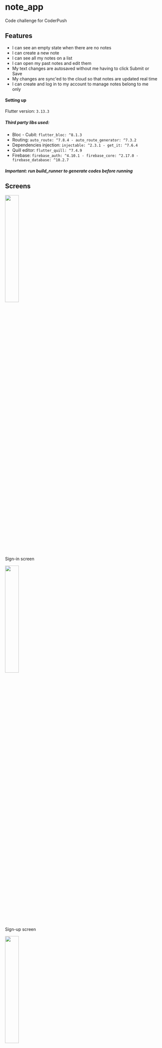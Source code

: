 # note_app

Code challenge for CoderPush

## Features

* I can see an empty state when there are no notes
* I can create a new note
* I can see all my notes on a list
* I can open my past notes and edit them
* My text changes are autosaved without me having to click Submit or Save
* My changes are sync'ed to the cloud so that notes are updated real time
* I can create and log in to my account to manage notes belong to me only

#### Setting up

Flutter version: `3.13.3`

##### Third party libs used:

* Bloc - Cubit: `flutter_bloc: ^8.1.3`
* Routing: `auto_route: ^7.8.4 - auto_route_generator: ^7.3.2`
* Dependencies injection: `injectable: ^2.3.1 - get_it: ^7.6.4`
* Quill editor: `flutter_quill: ^7.4.9`
* Firebase: `firebase_auth: ^4.10.1 - firebase_core: ^2.17.0 - firebase_database: ^10.2.7`

##### Important: run build_runner to generate codes before running

## Screens

<img src="https://github.com/KhangHo096/note_app/assets/69070874/4604d3d5-5ea2-4c99-b238-b94ae9ad91ea" width=30%>

Sign-in screen

<img src="https://github.com/KhangHo096/note_app/assets/69070874/21225acd-812f-428c-9899-a389cb32d8aa" width=30%>

Sign-up screen

<img src="https://github.com/KhangHo096/note_app/assets/69070874/1a04ee9c-697d-4835-b0bd-67eacc32cd22" width=30%>

Note list screen - empty

<img src="https://github.com/KhangHo096/note_app/assets/69070874/602e9019-fb41-42d1-bd5a-e54c4b4cba2e" width=30%>

Note list screen - has notes

<img src="https://github.com/KhangHo096/note_app/assets/69070874/273c2de8-28c5-4e1a-afe4-fd85ca94576a" width=30%>

Editing/Add note screen